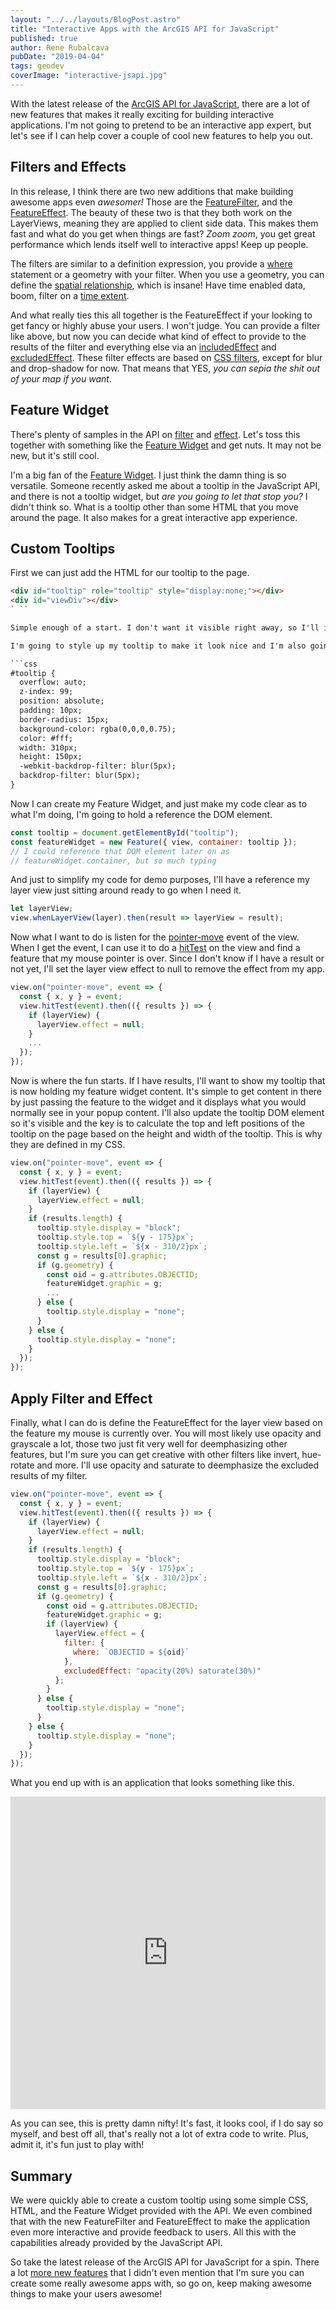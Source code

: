 ```yaml
---
layout: "../../layouts/BlogPost.astro"
title: "Interactive Apps with the ArcGIS API for JavaScript"
published: true
author: Rene Rubalcava
pubDate: "2019-04-04"
tags: geodev
coverImage: "interactive-jsapi.jpg"
---
```


With the latest release of the [ArcGIS API for JavaScript](https://developers.arcgis.com/javascript/), there are a lot of new features that makes it really exciting for building interactive applications. I'm not going to pretend to be an interactive app expert, but let's see if I can help cover a couple of cool new features to help you out.

## Filters and Effects

In this release, I think there are two new additions that make building awesome apps even _awesomer!_ Those are the [FeatureFilter](https://developers.arcgis.com/javascript/latest/api-reference/esri-views-layers-support-FeatureFilter.html), and the [FeatureEffect](https://developers.arcgis.com/javascript/latest/api-reference/esri-views-layers-support-FeatureEffect.html). The beauty of these two is that they both work on the LayerViews, meaning they are applied to client side data. This makes them fast and what do you get when things are fast? _Zoom zoom_, you get great performance which lends itself well to interactive apps! Keep up people.

The filters are similar to a definition expression, you provide a [where](https://developers.arcgis.com/javascript/latest/api-reference/esri-views-layers-support-FeatureFilter.html#where) statement or a geometry with your filter. When you use a geometry, you can define the [spatial relationship](https://developers.arcgis.com/javascript/latest/api-reference/esri-views-layers-support-FeatureFilter.html#spatialRelationship), which is insane! Have time enabled data, boom, filter on a [time extent](https://developers.arcgis.com/javascript/latest/api-reference/esri-views-layers-support-FeatureFilter.html#timeExtent).

And what really ties this all together is the FeatureEffect if your looking to get fancy or highly abuse your users. I won't judge. You can provide a filter like above, but now you can decide what kind of effect to provide to the results of the filter and everything else via an [includedEffect](https://developers.arcgis.com/javascript/latest/api-reference/esri-views-layers-support-FeatureEffect.html#includedEffect) and [excludedEffect](https://developers.arcgis.com/javascript/latest/api-reference/esri-views-layers-support-FeatureEffect.html#excludedEffect). These filter effects are based on [CSS filters](https://developer.mozilla.org/en-US/docs/Web/CSS/filter), except for blur and drop-shadow for now. That means that YES, _you can sepia the shit out of your map if you want_.

## Feature Widget

There's plenty of samples in the API on [filter](https://developers.arcgis.com/javascript/latest/sample-code/?search=filter) and [effect](https://developers.arcgis.com/javascript/latest/sample-code/?search=effect). Let's toss this together with something like the [Feature Widget](https://developers.arcgis.com/javascript/latest/api-reference/esri-widgets-Feature.html) and get nuts. It may not be new, but it's still cool.

I'm a big fan of the [Feature Widget](https://odoe.net/blog/feature-widget-fun/). I just think the damn thing is so versatile. Someone recently asked me about a tooltip in the JavaScript API, and there is not a tooltip widget, but _are you going to let that stop you?_ I didn't think so. What is a tooltip other than some HTML that you move around the page. It also makes for a great interactive app experience.

## Custom Tooltips

First we can just add the HTML for our tooltip to the page.

```html
<div id="tooltip" role="tooltip" style="display:none;"></div>
<div id="viewDiv"></div>
` ``

Simple enough of a start. I don't want it visible right away, so I'll inline display as none and update it as needed.

I'm going to style up my tooltip to make it look nice and I'm also going to apply a fixed width and height. This is important because I'll need the width and height to properly place the tooltip on the page and follow my mouse. It makes the interactivity easier to do.

```css
#tooltip {
  overflow: auto;
  z-index: 99;
  position: absolute;
  padding: 10px;
  border-radius: 15px;
  background-color: rgba(0,0,0,0.75);
  color: #fff;
  width: 310px; 
  height: 150px;
  -webkit-backdrop-filter: blur(5px);
  backdrop-filter: blur(5px);
}
```

Now I can create my Feature Widget, and just make my code clear as to what I'm doing, I'm going to hold a reference the DOM element.

```js
const tooltip = document.getElementById("tooltip");
const featureWidget = new Feature({ view, container: tooltip });
// I could reference that DOM element later on as
// featureWidget.container, but so much typing
```

And just to simplify my code for demo purposes, I'll have a reference my layer view just sitting around ready to go when I need it.

```js
let layerView;
view.whenLayerView(layer).then(result => layerView = result);
```

Now what I want to do is listen for the [pointer-move](https://developers.arcgis.com/javascript/latest/api-reference/esri-views-MapView.html#event:pointer-move) event of the view. When I get the event, I can use it to do a [hitTest](https://developers.arcgis.com/javascript/latest/api-reference/esri-views-MapView.html#hitTest) on the view and find a feature that my mouse pointer is over. Since I don't know if I have a result or not yet, I'll set the layer view effect to null to remove the effect from my app.

```js
view.on("pointer-move", event => {
  const { x, y } = event;
  view.hitTest(event).then(({ results }) => {
    if (layerView) {
      layerView.effect = null;
    }
    ...
  });
});
```

Now is where the fun starts. If I have results, I'll want to show my tooltip that is now holding my feature widget content. It's simple to get content in there by just passing the feature to the widget and it displays what you would normally see in your popup content. I'll also update the tooltip DOM element so it's visible and the key is to calculate the top and left positions of the tooltip on the page based on the height and width of the tooltip. This is why they are defined in my CSS.

```js
view.on("pointer-move", event => {
  const { x, y } = event;
  view.hitTest(event).then(({ results }) => {
    if (layerView) {
      layerView.effect = null;
    }
    if (results.length) {
      tooltip.style.display = "block";
      tooltip.style.top = `${y - 175}px`;
      tooltip.style.left = `${x - 310/2}px`;
      const g = results[0].graphic;
      if (g.geometry) {
        const oid = g.attributes.OBJECTID;
        featureWidget.graphic = g;
        ...
      } else {
        tooltip.style.display = "none";
      }
    } else {
      tooltip.style.display = "none";
    }
  });
});
```

## Apply Filter and Effect

Finally, what I can do is define the FeatureEffect for the layer view based on the feature my mouse is currently over. You will most likely use opacity and grayscale a lot, those two just fit very well for deemphasizing other features, but I'm sure you can get creative with other filters like invert, hue-rotate and more. I'll use opacity and saturate to deemphasize the excluded results of my filter.

```js
view.on("pointer-move", event => {
  const { x, y } = event;
  view.hitTest(event).then(({ results }) => {
    if (layerView) {
      layerView.effect = null;
    }
    if (results.length) {
      tooltip.style.display = "block";
      tooltip.style.top = `${y - 175}px`;
      tooltip.style.left = `${x - 310/2}px`;
      const g = results[0].graphic;
      if (g.geometry) {
        const oid = g.attributes.OBJECTID;
        featureWidget.graphic = g;
        if (layerView) {
          layerView.effect = {
            filter: {
              where: `OBJECTID = ${oid}`
            },
            excludedEffect: "opacity(20%) saturate(30%)"
          };
        }
      } else {
        tooltip.style.display = "none";
      }
    } else {
      tooltip.style.display = "none";
    }
  });
});
```

What you end up with is an application that looks something like this.

<iframe height="500" style="width: 100%;" scrolling="no" title="Tooltip, Filter, and Effect" src="https://codepen.io/odoe/embed/eoOvPj?height=500&theme-id=39013&default-tab=js,result" frameborder="no" loading="lazy" allowtransparency="true" allowfullscreen="true">
  See the Pen <a href='https://codepen.io/odoe/pen/eoOvPj'>Tooltip, Filter, and Effect</a> by Rene Rubalcava
  (<a href='https://codepen.io/odoe'>@odoe</a>) on <a href='https://codepen.io'>CodePen</a>.
</iframe>

As you can see, this is pretty damn nifty! It's fast, it looks cool, if I do say so myself, and best off all, that's really not a lot of extra code to write. Plus, admit it, it's fun just to play with!

## Summary

We were quickly able to create a custom tooltip using some simple CSS, HTML, and the Feature Widget provided with the API. We even combined that with the new FeatureFilter and FeatureEffect to make the application even more interactive and provide feedback to users. All this with the capabilities already provided by the JavaScript API.

So take the latest release of the ArcGIS API for JavaScript for a spin. There a lot [more new features](https://developers.arcgis.com/javascript/latest/guide/release-notes/) that I didn't even mention that I'm sure you can create some really awesome apps with, so go on, keep making awesome things to make your users awesome!
